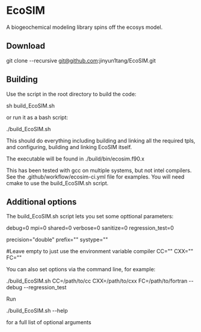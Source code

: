 # EcoSIM

A biogeochemical modeling library spins off the ecosys model.

## Download

git clone --recursive git@github.com:jinyun1tang/EcoSIM.git

## Building

Use the script in the root directory to build the code:

sh build_EcoSIM.sh

or run it as a bash script:

./build_EcoSIM.sh

This should do everything including building and linking all the required tpls, and configuring, building and linking EcoSIM itself.

The executable will be found in ./build/bin/ecosim.f90.x

This has been tested with gcc on multiple systems, but not intel compilers. See the .github/workflow/ecosim-ci.yml file for examples. You will need cmake to use the build_EcoSIM.sh script.  

## Additional options

The build_EcoSIM.sh script lets you set some opttional parameters:

debug=0
mpi=0
shared=0
verbose=0
sanitize=0
regression_test=0

precision="double"
prefix=""
systype=""

#Leave empty to just use the environment variable compiler
CC=""
CXX=""
FC=""

You can also set options via the command line, for example:

./build_EcoSIM.sh CC=/path/to/cc CXX=/path/to/cxx FC=/path/to/fortran --debug --regression_test

Run

./build_EcoSIM.sh --help 

for a full list of optional arguments
